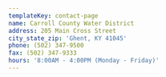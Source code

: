 ```yaml
---
templateKey: contact-page
name: Carroll County Water District
address: 205 Main Cross Street
city_state_zip: 'Ghent, KY 41045'
phone: (502) 347-9500
fax: (502) 347-9333
hours: '8:00AM - 4:00PM (Monday - Friday)'
---
```


